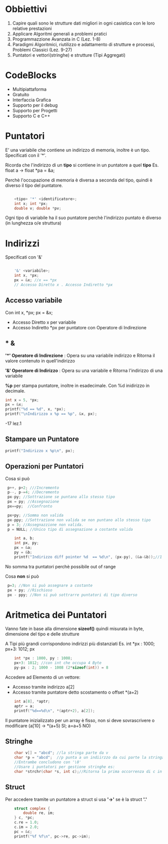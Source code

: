 # Obbiettivi
1. Capire quali sono le strutture dati migliori in ogni casistica con le loro relative prestazioni
2. Applicare Algoritmi generali a problemi pratici
3. Programmazzione Avanzata in C (Lez. 1-8)
4. Paradigmi Algoritmici, riutilizzo e adattamento di strutture e processi, Problemi Classici (Lez. 9-27)
5. Puntatori e vettori(stringhe) e strutture (Tipi Aggregati)

# CodeBlocks
- Multipiattaforma
- Gratuito
- Interfaccia Grafica
- Supporto per il debug
- Supporto per Progetti
- Supporto C e C++
  
# Puntatori
E' una variabile che contiene un indirizzo di memoria, inoltre è un tipo. Specificati con il '*'.

Ricorda che l'indirizzo di un **tipo** si contiene in un puntatore a quel **tipo** Es. float a -> float *pa = &a;

Perchè l'occupazione di memoria è diversa a seconda del tipo, quindi è diverso il tipo del puntatore.

```c

    <tipo> '*' <identificatore>;
    int x; int *px;
    double v; double *pv;

```

Ogni tipo di variabile ha il suo puntatore perchè l'indirizzo puntato è diverso (in lunghezza o/e struttura)

# Indirizzi
Specificati con '&'


```c

    '&' <variabile>;
    int x, *px;
    px = &x; //x == *px
    // Accesso Diretto x . Accesso Indiretto *px
```

## Accesso variabile
Con int x, *px; px = &x;
 - Accesso Diretto x  per variabile
 - Accesso Indiretto *px per puntatore con Operatore di Indirezione

## * &

**'*' Operatore di Indirezione** : Opera su una variabile indirizzo e Ritorna il valore contenuto in quell'indirizzo

**'&' Operatore di Indirizzo** : Opera su una variabile e Ritorna l'indirizzo di una variabile

**%p** per stampa puntatore, inoltre in esadecimale. Con %d inidirizzo in decimale.

```c
int x = 5, *px;
px = &x;
printf("%d == %d", x, *px);
printf("\nIndirizzo x %p == %p", &x, px);
```

-17 lez.1

## Stampare  un Puntatore
```c
printf("Indirizzo x %p\n", px);
```

## Operazioni per Puntatori

Cosa si può
```c
 p++, p+2; ///Incremento
 p--, p-=4; //Decremento
 px-py; //Sottrazione se puntano allo stesso tipo
 px = py; //Assegnazione
 px==py;  //Confronto

 px+py; //Somma non valida
 px-ppy; //Sottrazione non valida se non puntano allo stesso tipo
 p = 3; //Assegnazzione non valida.
 p = NULL; //Unico tipo di assegnazione a costante valida
```

```c
    int a, b;
    int px, py;
    px = &a;
    py = &b;
    printf("Indirizzo diff pointer %d  == %d\n", (px-py), (&a-&b));//1
```
No somma tra puntatori perchè possibile out of range

Cosa **non** si può
```c
 p=3; //Non si può assegnare a costante
 px + py; //Rischioso
 px - ppy; //Non si può sottrarre puntatori di tipo diverso
```

# Aritmetica dei Puntatori
Vanno fate in base alla dimensione **sizeof()** quindi misurata in byte, dimensione del tipo e delle strutture

A Tipi più grandi corrispondono indirizzi più distanziati
Es. int *px : 1000; px+3: 1012; px

```c
    int *px : 1000, py : 1008; 
    px+3: 1012; //con int che occupa 4 Byte
    py-px : 2; 1000 - 1008 (2*sizeof(int)) = 8
```

Accedere ad Elemento di un vettore:
- Accesso tramite indirizzo a[2]
- Accesso tramite puntatore detto scostamento o offset *(a+2)
```c
    int a[8], *aptr;
    aptr = a;
    printf("%d==%d\n", *(aptr+2), a[2]);

```

Il puntatore inizializzato per un array è fisso, non si deve sovrascrivere o modificare (a[10] -> *(a+5) SI; a=a+5 NO)

## Stringhe
```c
    char v[] = "abcd"; //la stringa parte da v
    char *p = "abcd";  //p punta a un indiirzzo da cui parte la stringa
    //Entrambe concludono con '\0'
    //Usare i puntatori per gestione stringhe es:
    char *strchr(char *s, int c);//Ritorna la prima occorrenza di c in s
```

## Struct
Per accedere tramite un puntatore a struct si usa **'->'** se è la struct **'.'**
```c
    struct complex {
        double re, im;
    } c, *pc;
    c.re = 1.0;
    c.im = 2.0;
    pc = &c;
    printf("%f %f\n", pc->re, pc->im);
```